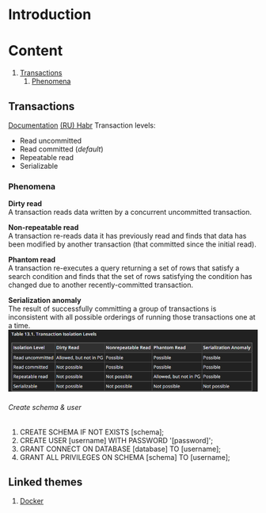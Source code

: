 # Introduction

# Content
1. [Transactions](#Transactions)
   1. [Phenomena](#Phenomena)

## Transactions
[Documentation](https://www.postgresql.org/docs/current/transaction-iso.html)
[(RU) Habr](https://habr.com/en/post/317884/)
Transaction levels:
- Read uncommitted
- Read committed (*default*)
- Repeatable read
- Serializable
### Phenomena
**Dirty read**  
A transaction reads data written
by a concurrent uncommitted transaction.

**Non-repeatable read**  
A transaction re-reads data it has previously
read and finds that data has been modified by another
transaction (that committed since the initial read).

**Phantom read**  
A transaction re-executes a query returning a set of rows
that satisfy a search condition and finds that the set of rows
satisfying the condition has changed due to another recently-committed
transaction.

**Serialization anomaly**  
The result of successfully committing a group of transactions
is inconsistent with all possible orderings of running those
transactions one at a time.
![phenomena.png](phenomena.png)




###### Create schema & user
1. CREATE SCHEMA IF NOT EXISTS [schema];
2. CREATE USER [username] WITH PASSWORD '[password]';
3. GRANT CONNECT ON DATABASE [database] TO [username];
4. GRANT ALL PRIVILEGES ON SCHEMA [schema] TO [username];


## Linked themes
1. [Docker](https://github.com/Regyl/KnowledgeDB/tree/master/virtual/docker)
